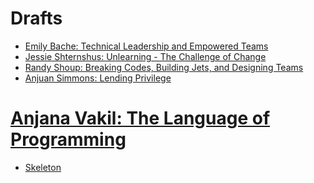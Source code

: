 # Drafts

* [Emily Bache: Technical Leadership and Empowered Teams](technical-leadership-and-empowered-teams)
* [Jessie Shternshus: Unlearning - The Challenge of Change](unlearning-the-challenge-of-change)
* [Randy Shoup: Breaking Codes, Building Jets, and Designing Teams](breaking-codes-building-jets-and-designing-teams)
* [Anjuan Simmons: Lending Privilege](lending-privilege)
# [Anjana Vakil: The Language of Programming](the-language-of-programming)

* [Skeleton](skeleton)

<!--

-->

